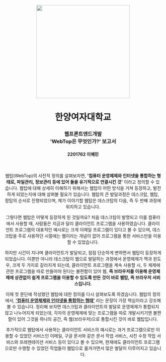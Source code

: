 <!DOCTYPE html>
<html lang="en">
<head>
  <meta charset="UTF-8">
  <meta name="viewport" content="width=device-width, initial-scale=1.0">
  <meta http-equiv="X-UA-Compatible" content="ie=edge">
  <title>WebTop은 무엇인가?</title>
</head>
<body>
  <div style="text-align:center">
    <img src="https://w.namu.la/s/456eb0f11a49d5a987c00769fbf55829135d07ce52105ac1db8a146db2917ac31610139666ac2f413e3961d0026f88a48e6123c0f205268b283c5c1bbeb04ff3d290e041f3e6d0ba6b6731785da62fe8" width="300">
    <h1>한양여자대학교</h1>
      <h3>웹프론트엔드개발<br>
        ‘WebTop은 무엇인가?’ 보고서</h3>
    <h4>2201762 이혜민</h4>
      <br>
    <p>
    웹탑(WebTop)의 사전적 정의를 살펴보자면, <strong>'컴퓨터 운영체제와 인터넷을 통합하는 형태로, 파일관리, 정보관리 등에 있어 둘을 유기적으로 연결시킨 것'</strong> 이라고 정의할 수 있습니다. 웹탑에 대해 상세히 이해하기 위해서는 웹탑이 어떤 방식을 거쳐 등장하고, 발전하게 되었는지에 대해 살펴볼 필요가 있습니다. 웹탑의 큰 발달과정은 데스크탑, 웹탑, 팜탑의 순서로 진행되었으며, 제가 이야기할 웹탑은 데스크탑의 다음, 즉 두 번째 과정에 위치하고 있습니다.
    </p>
    <p>
    그렇다면 웹탑은 어떻게 등장하게 된 것일까요? 처음 데스크탑이 발명되고 이를 컴퓨터에서 사용할 때, 사람들은 지금과 달리 클라이언트 프로그램을 사용하였습니다. 클라이언트 프로그램의 대표적인 예시로는 크게 이메일 프로그램이 있다고 볼 수 있으며, 데스크탑을 주로 사용하던 시절에는 웹이라는 개념이 없어 프로그램을 통한 서비스만을 이용할 수 있었습니다.
    </p>
    <p>
    하지만 시간이 지나며 클라이언트가 발달되고, 점점 단순하게 변하면서 웹탑이 등장하게 되었습니다. 이뿐만 아니라 데스크탑이 웹으로 발달하는 과정에서 운영체제가 맥과 윈도우, 크게 두 가지로 갈라지게 되는데, 클라이언트 프로그램을 계속 사용할 시, 두 체제에 관한 프로그램을 따로 만들어야 된다는 불편함이 있어 웹, <strong>즉 브라우저를 이용해 운영체제에 상관없이 쉽게 프로그램을 이용할 수 있도록 만든 것이 바로 웹탑, 즉 브라우저 서비스입니다.</strong>
    </p>
    <p>
    이제 첫 문단에 작성했던 웹탑에 대한 정의를 다시 살펴보도록 하겠습니다. 웹탑의 정의에서, <strong><u>'컴퓨터 운영체제와 인터넷을 통합하는 형태'</u></strong> 라는 문장이 가장 핵심이라고 강조해 볼 수 있습니다. 정리해 보자면 데스크탑과 클라이언트의 발달로 운영체제가 통합되지 않고 나누어지게 되었는데, 각자의 운영체제에 맞는 프로그램을 따로 개발시키기엔 불편함이 있어 그것을 하나의 공간, 즉 웹(브라우저)으로 통합시킨 것이 바로 웹탑입니다.
    </p>
    <p>
    추가적으로 웹탑에서 사용하는 클라이언트 서비스의 예시로는 과거 프로그램으로만 이용할 수 있었던 서비스인 이메일, 구글 문서와 같은 문서 작업 서비스, 사진 수정 작업 서비스와 프레젠테이션 서비스 등이 있다고 볼 수 있으며, 현재에도 클라이언트 프로그램으로만 수행할 수 있었던 작업들이 웹탑으로 옮겨가면서 많은 발달이 이루어지고 있습니다.
    </p>
  </div>
</html>
